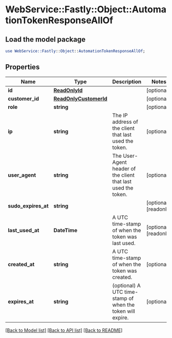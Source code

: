 # WebService::Fastly::Object::AutomationTokenResponseAllOf

## Load the model package
```perl
use WebService::Fastly::Object::AutomationTokenResponseAllOf;
```

## Properties
Name | Type | Description | Notes
------------ | ------------- | ------------- | -------------
**id** | [**ReadOnlyId**](ReadOnlyId.md) |  | [optional] 
**customer_id** | [**ReadOnlyCustomerId**](ReadOnlyCustomerId.md) |  | [optional] 
**role** | **string** |  | [optional] 
**ip** | **string** | The IP address of the client that last used the token. | [optional] 
**user_agent** | **string** | The User-Agent header of the client that last used the token. | [optional] 
**sudo_expires_at** | **string** |  | [optional] [readonly] 
**last_used_at** | **DateTime** | A UTC time-stamp of when the token was last used. | [optional] [readonly] 
**created_at** | **string** | A UTC time-stamp of when the token was created. | [optional] 
**expires_at** | **string** | (optional) A UTC time-stamp of when the token will expire. | [optional] 

[[Back to Model list]](../README.md#documentation-for-models) [[Back to API list]](../README.md#documentation-for-api-endpoints) [[Back to README]](../README.md)


